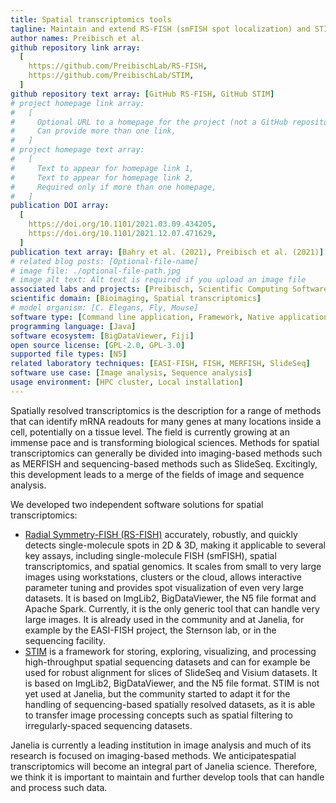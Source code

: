 ```yaml
---
title: Spatial transcriptomics tools
tagline: Maintain and extend RS-FISH (smFISH spot localization) and STIM (handling spatial transcriptomics data).
author names: Preibisch et al.
github repository link array:
  [
    https://github.com/PreibischLab/RS-FISH,
    https://github.com/PreibischLab/STIM,
  ]
github repository text array: [GitHub RS-FISH, GitHub STIM]
# project homepage link array:
#   [
#     Optional URL to a homepage for the project (not a GitHub repository),
#     Can provide more than one link,
#   ]
# project homepage text array:
#   [
#     Text to appear for homepage link 1,
#     Text to appear for homepage link 2,
#     Required only if more than one homepage,
#   ]
publication DOI array:
  [
    https://doi.org/10.1101/2021.03.09.434205,
    https://doi.org/10.1101/2021.12.07.471629,
  ]
publication text array: [Bahry et al. (2021), Preibisch et al. (2021)]
# related blog posts: [Optional-file-name]
# image file: ./optional-file-path.jpg
# image alt text: Alt text is required if you upload an image file
associated labs and projects: [Preibisch, Scientific Computing Software]
scientific domain: [Bioimaging, Spatial transcriptomics]
# model organism: [C. Elegans, Fly, Mouse]
software type: [Command line application, Framework, Native application]
programming language: [Java]
software ecosystem: [BigDataViewer, Fiji]
open source license: [GPL-2.0, GPL-3.0]
supported file types: [N5]
related laboratory techniques: [EASI-FISH, FISH, MERFISH, SlideSeq]
software use case: [Image analysis, Sequence analysis]
usage environment: [HPC cluster, Local installation]
---
```


Spatially resolved transcriptomics is the description for a range of methods that can identify mRNA readouts for many genes at many locations inside a cell, potentially on a tissue level. The field is currently growing at an immense pace and is transforming biological sciences. Methods for spatial transcriptomics can generally be divided into imaging-based methods such as MERFISH and sequencing-based methods such as SlideSeq. Excitingly, this development leads to a merge of the fields of image and sequence analysis.

We developed two independent software solutions for spatial transcriptomics:

- [Radial Symmetry-FISH (RS-FISH)](https://github.com/PreibischLab/RS-FISH) accurately, robustly, and quickly detects single-molecule spots in 2D & 3D, making it applicable to several key assays, including single-molecule FISH (smFISH), spatial transcriptomics, and spatial genomics. It scales from small to very large images using workstations, clusters or the cloud, allows interactive parameter tuning and provides spot visualization of even very large datasets. It is based on ImgLib2, BigDataViewer, the N5 file format and Apache Spark. Currently, it is the only generic tool that can handle very large images. It is already used in the community and at Janelia, for example by the EASI-FISH project, the Sternson lab, or in the sequencing facility.
- [STIM](https://github.com/PreibischLab/STIM) is a framework for storing, exploring, visualizing, and processing high-throughput spatial sequencing datasets and can for example be used for robust alignment for slices of SlideSeq and Visium datasets. It is based on ImgLib2, BigDataViewer, and the N5 file format. STIM is not yet used at Janelia, but the community started to adapt it for the handling of sequencing-based spatially resolved datasets, as it is able to transfer image processing concepts such as spatial filtering to irregularly-spaced sequencing datasets.

Janelia is currently a leading institution in image analysis and much of its research is focused on imaging-based methods. We anticipatespatial transcriptomics will become an integral part of Janelia science. Therefore, we think it is important to maintain and further develop tools that can handle and process such data.
